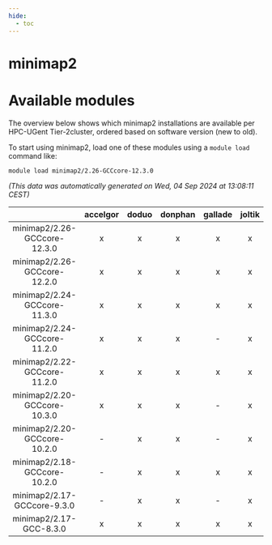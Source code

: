 ```yaml
---
hide:
  - toc
---
```


minimap2
========

# Available modules


The overview below shows which minimap2 installations are available per HPC-UGent Tier-2cluster, ordered based on software version (new to old).

To start using minimap2, load one of these modules using a `module load` command like:

```shell
module load minimap2/2.26-GCCcore-12.3.0
```

*(This data was automatically generated on Wed, 04 Sep 2024 at 13:08:11 CEST)*  

| |accelgor|doduo|donphan|gallade|joltik|shinx|skitty|
| :---: | :---: | :---: | :---: | :---: | :---: | :---: | :---: |
|minimap2/2.26-GCCcore-12.3.0|x|x|x|x|x|x|x|
|minimap2/2.26-GCCcore-12.2.0|x|x|x|x|x|-|x|
|minimap2/2.24-GCCcore-11.3.0|x|x|x|x|x|-|x|
|minimap2/2.24-GCCcore-11.2.0|x|x|x|-|x|-|x|
|minimap2/2.22-GCCcore-11.2.0|x|x|x|x|x|-|x|
|minimap2/2.20-GCCcore-10.3.0|x|x|x|-|x|-|x|
|minimap2/2.20-GCCcore-10.2.0|-|x|x|-|x|-|x|
|minimap2/2.18-GCCcore-10.2.0|-|x|x|x|x|-|x|
|minimap2/2.17-GCCcore-9.3.0|-|x|x|-|x|-|x|
|minimap2/2.17-GCC-8.3.0|x|x|x|x|x|-|x|
